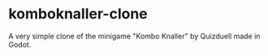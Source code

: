 # komboknaller-clone
A very simple clone of the minigame "Kombo Knaller" by Quizduell made in Godot.
